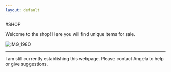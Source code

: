 ```yaml
---
layout: default
---
```


#SHOP

Welcome to the shop! Here you will find unique items for sale.

![IMG_1980](https://user-images.githubusercontent.com/48270916/81139055-d8563b00-8f10-11ea-8d3e-d9fa91cd8ebb.jpg)

* * *
I am still currently establishing this webpage. Please contact Angela to help or give suggestions.
